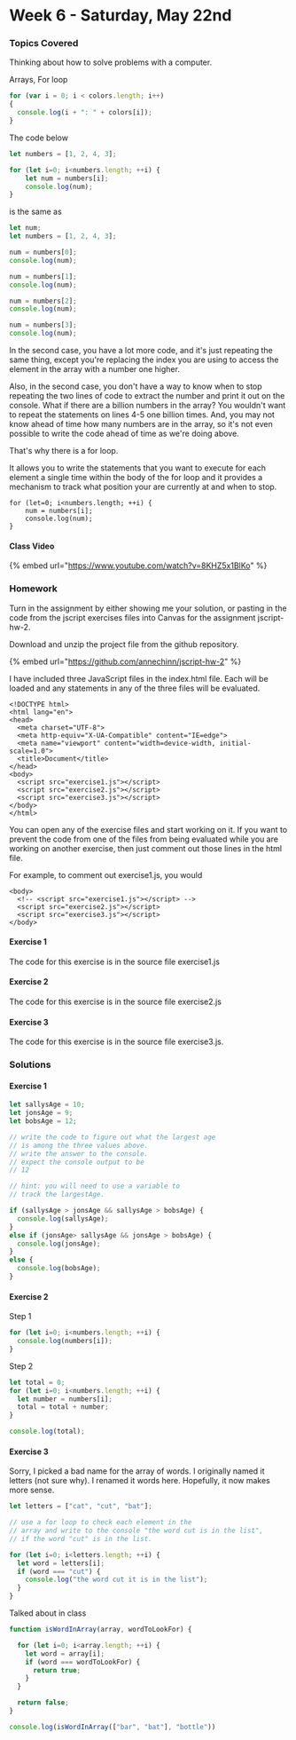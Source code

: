 # Week 6 - Saturday, May 22nd

### Topics Covered

Thinking about how to solve problems with a computer.

Arrays, For loop

```javascript
for (var i = 0; i < colors.length; i++)
{
  console.log(i + ": " + colors[i]);
}

```

The code below

```javascript
let numbers = [1, 2, 4, 3];

for (let i=0; i<numbers.length; ++i) {
    let num = numbers[i];
    console.log(num);
}
```

is the same as

```javascript
let num;
let numbers = [1, 2, 4, 3];

num = numbers[0];
console.log(num);

num = numbers[1];
console.log(num);

num = numbers[2];
console.log(num);

num = numbers[3];
console.log(num);
```

In the second case, you have a lot more code, and it's just repeating the same thing, except you're replacing the index you are using to access the element in the array with a number one higher.

Also, in the second case, you don't have a way to know when to stop repeating the two lines of code to extract the number and print it out on the console. What if there are a billion numbers in the array? You wouldn't want to repeat the statements on lines 4-5 one billion times. And, you may not know ahead of time how many numbers are in the array, so it's not even possible to write the code ahead of time as we're doing above.

That's why there is a for loop.

It allows you to write the statements that you want to execute for each element a single time within the body of the for loop and it provides a mechanism to track what position your are currently at and when to stop.

```text
for (let=0; i<numbers.length; ++i) {
    num = numbers[i];
    console.log(num);
}
```

#### Class Video

{% embed url="https://www.youtube.com/watch?v=8KHZ5x1BlKo" %}



### Homework

Turn in the assignment by either showing me your solution, or pasting in the code from the jscript exercises files into Canvas for the assignment jscript-hw-2.

Download and unzip the project file from the github repository.

{% embed url="https://github.com/annechinn/jscript-hw-2" %}

I have included three JavaScript files in the index.html file. Each will be loaded and any statements in any of the three files will be evaluated.

```markup
<!DOCTYPE html>
<html lang="en">
<head>
  <meta charset="UTF-8">
  <meta http-equiv="X-UA-Compatible" content="IE=edge">
  <meta name="viewport" content="width=device-width, initial-scale=1.0">
  <title>Document</title>
</head>
<body>
  <script src="exercise1.js"></script>
  <script src="exercise2.js"></script>
  <script src="exercise3.js"></script>
</body>
</html>
```

You can open any of the exercise files and start working on it. If you want to prevent the code from one of the files from being evaluated while you are working on another exercise, then just comment out those lines in the html file.

For example, to comment out exercise1.js, you would

```markup
<body>
  <!-- <script src="exercise1.js"></script> -->
  <script src="exercise2.js"></script>
  <script src="exercise3.js"></script>
</body>
```

#### Exercise 1

The code for this exercise is in the source file exercise1.js

#### Exercise 2

The code for this exercise is in the source file exercise2.js

#### Exercise 3

The code for this exercise is in the source file exercise3.js.

### Solutions

#### Exercise 1

```javascript
let sallysAge = 10;
let jonsAge = 9;
let bobsAge = 12;

// write the code to figure out what the largest age
// is among the three values above.
// write the answer to the console.
// expect the console output to be
// 12

// hint: you will need to use a variable to 
// track the largestAge.

if (sallysAge > jonsAge && sallysAge > bobsAge) {
  console.log(sallysAge);
}
else if (jonsAge> sallysAge && jonsAge > bobsAge) {
  console.log(jonsAge);
}
else {
  console.log(bobsAge);
}
```

#### Exercise 2

Step 1

```javascript
for (let i=0; i<numbers.length; ++i) {
  console.log(numbers[i]);
}
```

Step 2

```javascript
let total = 0;
for (let i=0; i<numbers.length; ++i) {
  let number = numbers[i];
  total = total + number;
}

console.log(total);
```

#### Exercise 3

Sorry,  I picked a bad name for the array of words. I originally named it letters \(not sure why\). I renamed it words here. Hopefully, it now makes more sense.

```javascript
let letters = ["cat", "cut", "bat"];

// use a for loop to check each element in the
// array and write to the console "the word cut is in the list", 
// if the word "cut" is in the list.

for (let i=0; i<letters.length; ++i) {
  let word = letters[i];
  if (word === "cut") {
    console.log("the word cut it is in the list");
  }
}
```

Talked about in class

```javascript
function isWordInArray(array, wordToLookFor) {

  for (let i=0; i<array.length; ++i) {
    let word = array[i];
    if (word === wordToLookFor) {
      return true;
    }
  }

  return false;
}

console.log(isWordInArray(["bar", "bat"], "bottle"))
```

### 

